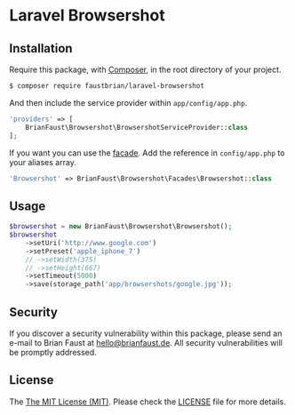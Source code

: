 # Laravel Browsershot

## Installation

Require this package, with [Composer](https://getcomposer.org/), in the root directory of your project.

``` bash
$ composer require faustbrian/laravel-browsershot
```

And then include the service provider within `app/config/app.php`.

``` php
'providers' => [
    BrianFaust\Browsershot\BrowsershotServiceProvider::class
];
```

If you want you can use the [facade](http://laravel.com/docs/facades). Add the reference in `config/app.php` to your aliases array.

```php
'Browsershot' => BrianFaust\Browsershot\Facades\Browsershot::class
```

## Usage

``` php
$browsershot = new BrianFaust\Browsershot\Browsershot();
$browsershot
    ->setUri('http://www.google.com')
    ->setPreset('apple_iphone_7')
    // ->setWidth(375)
    // ->setHeight(667)
    ->setTimeout(5000)
    ->save(storage_path('app/browsershots/google.jpg'));
```

## Security

If you discover a security vulnerability within this package, please send an e-mail to Brian Faust at hello@brianfaust.de. All security vulnerabilities will be promptly addressed.

## License

The [The MIT License (MIT)](LICENSE). Please check the [LICENSE](LICENSE) file for more details.
